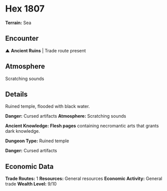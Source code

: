 # Hex 1807

**Terrain:** Sea

## Encounter
▲ **Ancient Ruins** | Trade route present

## Atmosphere
Scratching sounds

## Details
Ruined temple, flooded with black water.

**Danger:** Cursed artifacts
**Atmosphere:** Scratching sounds


**Ancient Knowledge:** **Flesh pages** containing necromantic arts that grants dark knowledge.

**Dungeon Type:** Ruined temple

**Danger:** Cursed artifacts

## Economic Data
**Trade Routes:** 1
**Resources:** General resources
**Economic Activity:** General trade
**Wealth Level:** 9/10
